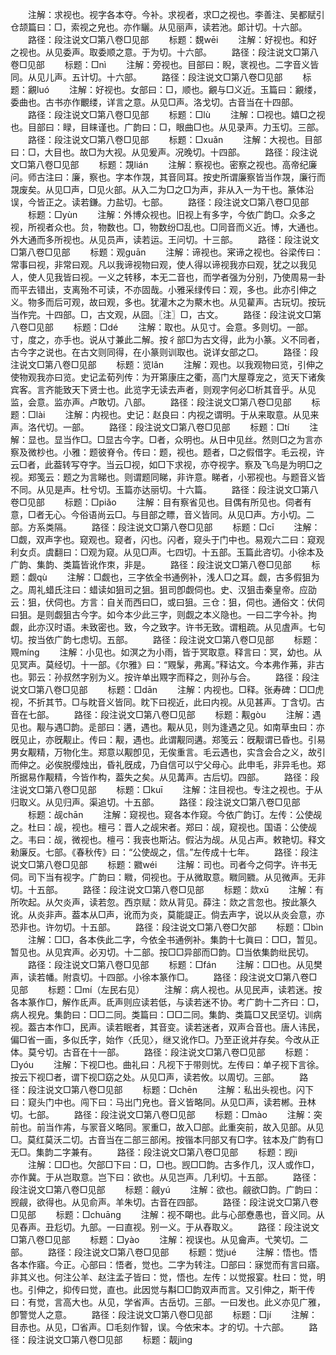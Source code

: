 <!-- { "loadSidebar": true } -->
　　注解：求视也。视字各本夺。今补。求视者，求□之视也。李善注、吴都赋引仓颉篇曰：□，索视之皃也。亦作矖。从见丽声，读若池。郞计切。十六部。
　　路径：段注说文□第八卷□见部
　　标题：覣wēi
　　注解：好视也。和好之视也。从见委声。取委顺之意。于为切。十六部。
　　路径：段注说文□第八卷□见部
　　标题：□nì
　　注解：旁视也。目部曰：睨，衺视也。二字音义皆同。从见儿声。五计切。十六部。
　　路径：段注说文□第八卷□见部
　　标题：覶luó
　　注解：好视也。女部曰：□，顺也。覶与□义近。玉篇曰：覶缕，委曲也。古书亦作覼缕，详言之意。从见□声。洛戈切。古音当在十四部。
　　路径：段注说文□第八卷□见部
　　标题：□lù
　　注解：□视也。嬉□之视也。目部曰：睩，目睐谨也。广韵曰：□，眼曲□也。从见录声。力玉切。三部。
　　路径：段注说文□第八卷□见部
　　标题：□xuǎn
　　注解：大视也。目部曰：□，大目也。故□为大视。从见爰声。况晚切。十四部。
　　路径：段注说文□第八卷□见部
　　标题：覝lián
　　注解：察视也。密察之视也。高帝纪廉问。师古注曰：廉，察也。字本作覝，其音同耳。按史所谓廉察皆当作覝，廉行而覝废矣。从见□声，□见火部。从入二为□之□为声，非从入一为干也。篆体沿误，今皆正之。读若鎌。力盐切。七部。
　　路径：段注说文□第八卷□见部
　　标题：□yùn
　　注解：外博众视也。旧视上有多字，今依广韵□。众多之视，所视者众也。贠，物数也。□，物数纷□乱也。□同音而义近。博，大通也。外大通而多所视也。从见员声，读若运。王问切。十三部。
　　路径：段注说文□第八卷□见部
　　标题：观ɡuān
　　注解：谛视也。宷谛之视也。谷梁传曰：常事曰视，非常曰观。凡以我谛视物曰观，使人得以谛视我亦曰观，犹之以我见人，使人见我皆曰视。一义之转移，本无二音也，而学者强为分别，乃使周易一卦而平去错出，支离殆不可读，不亦固哉。小雅采绿传曰：观，多也。此亦引伸之义。物多而后可观，故曰观，多也。犹灌木之为藂木也。从见雚声。古玩切。按玩当作完。十四部。□，古文观，从囧。〖注〗□，古文。
　　路径：段注说文□第八卷□见部
　　标题：□dé
　　注解：取也。从见寸。会意。多则切。一部。寸，度之，亦手也。说从寸兼此二解。按彳部□为古文得，此为小篆。义不同者，古今字之说也。在古文则同得，在小篆则训取也。说详女部之□。
　　路径：段注说文□第八卷□见部
　　标题：览lǎn
　　注解：观也。以我观物曰览，引伸之使物观我亦曰览。史记孟荀列传：为开第康庄之衢，高门大屋尊宠之，览天下诸矦宾客。言齐能致天下贤士也。此览字无读去声者，则观字何必□析其音乎。从见监，会意。监亦声。卢敢切。八部。
　　路径：段注说文□第八卷□见部
　　标题：□lài
　　注解：内视也。史记：赵良曰：内视之谓明。于从来取意。从见来声。洛代切。一部。
　　路径：段注说文□第八卷□见部
　　标题：□tí
　　注解：显也。显当作□。□显古今字。□者，众明也。从日中见丝。然则□之为言亦察及微杪也。小雅：题彼脊令。传曰：题，视也。题者，□之假借字。毛云视，许云□者，此葢转写夺字。当云□视，如□下求视，亦夺视字。察及飞鸟是为明□之视。郑笺云：题之为言睇也。则谓题同睇，非许意。睇者，小邪视也。与题音义皆不同。从见是声。杜兮切。玉篇亦达丽切。十六篇。
　　路径：段注说文□第八卷□见部
　　标题：□piǎo
　　注解：目有察省见也。目偶有所见也。伺者有意，□者无心。今俗语尚云□。与目部之瞟，音义皆同。从见□声。方小切。二部。方系类隔。
　　路径：段注说文□第八卷□见部
　　标题：□cī
　　注解：□觑，双声字也。窥观也。窥者，闪也。闪者，窥头于门中也。易观六二曰：窥观利女贞。虞翻曰：□观为窥。从见□声。七四切。十五部。玉篇此咨切。小徐本及广韵、集韵、类篇皆讹作朿，非是。
　　路径：段注说文□第八卷□见部
　　标题：觑qù
　　注解：□觑也，三字依全书通例补，浅人□之耳。觑，古多假狙为之。周礼蜡氏注曰：蜡读如狙司之狙。狙司卽觑伺也。史、汉狙击秦皇帝。应劭云：狙，伏伺也。方言：自关而西曰□，或曰狙。三仓：狙，伺也。通俗文：伏伺曰狙。是则觑狙古今字。如今本少此三字，则觑之本义隐也。一曰二字今补。拘觑，此亦汉时语。未致密也。致，今之致字。许书无致。谓粗疏。从见虘声。七句切。按当依广韵七虑切。五部。
　　路径：段注说文□第八卷□见部
　　标题：覭mínɡ
　　注解：小见也。如溟之为小雨，皆于冥取意。释言曰：冥，幼也。从见冥声。莫经切。十一部。《尔雅》曰：“覭髳，弗离。”释诂文。今本弗作茀，非古也。郭云：孙叔然字别为义。按许单出覭字而释之，则孙与合。
　　路径：段注说文□第八卷□见部
　　标题：□dān
　　注解：内视也。□释。张寿碑：□□虎视，不折其节。□与眈音义皆同。眈下曰视近，此曰内视。从见甚声。丁含切。古音在七部。
　　路径：段注说文□第八卷□见部
　　标题：觏ɡòu
　　注解：遇见也。觏与遇□韵。辵部曰：遘，遇也。觏从见，则为逢遇之见。如南草虫曰：亦旣见止，亦旣觏止。传曰：觏，遇也。此谓觏同遘。郑笺云：旣觏谓已昏也。引易男女觏精，万物化生。郑意以觏卽见，无俟重言。毛云遇也，实含会合之义，故引而伸之。必俟脱缨烛出，昏礼旣成，乃自信可以宁父母心。此申毛，非异毛也。郑所据易作觏精，今皆作构，葢失之矣。从见冓声。古后切。四部。
　　路径：段注说文□第八卷□见部
　　标题：□kuī
　　注解：注目视也。专注之视也。于从归取义。从见归声。渠追切。十五部。
　　路径：段注说文□第八卷□见部
　　标题：觇chān
　　注解：窥视也。窥各本作窥。今依广韵订。左传：公使觇之。杜曰：觇，视也。檀弓：晋人之觇宋者。郑曰：觇，窥视也。国语：公使觇之。韦曰：觇，微视也。檀弓：我丧也斯沾。假沾为觇。从见占声。敕艳切。释文勑廉反。七部。《春秋传》曰：“公使觇之，信。”左传成十七年。
　　路径：段注说文□第八卷□见部
　　标题：覹wéi
　　注解：司也。司者今之伺字。许书无伺。司下当有视字。广韵曰：矀，伺视也。于从微取意。矀同覹。从见微声。无非切。十五部。
　　路径：段注说文□第八卷□见部
　　标题：欻xū
　　注解：有所吹起。从欠炎声，读若忽。西京赋：欻从背见。薛注：欻之言忽也。按此篆久讹。从炎非声。葢本从□声，讹而为炎，莫能諟正。倘去声字，说以从炎会意，亦恐非也。许勿切。十五部。
　　路径：段注说文□第八卷□欠部
　　标题：□bìn
　　注解：□□，各本佚此二字，今依全书通例补。集韵十七眞曰：□□，暂见。暂见也。从见宾声。必刃切。十二部。按□□异部而□韵。□当依集韵纰民切。
　　路径：段注说文□第八卷□见部
　　标题：□fán
　　注解：□□也。从见樊声，读若幡。附袁切。十四部。小徐本篆作□。
　　路径：段注说文□第八卷□见部
　　标题：□mí（左民右见）
　　注解：病人视也。从见民声，读若迷。按各本篆作□，解作氐声。氐声则应读若低，与读若迷不协。考广韵十二齐曰：□，病人视皃。集韵曰：□□二同。类篇曰：□□二同。集韵、类篇□又民坚切。训病视。葢古本作□，民声。读若眠者，其音变。读若迷者，双声合音也。唐人讳民，偏□省一画，多似氏字，始作〈氏见〉，继又讹作□。乃至正讹并存矣。今改从正体。莫兮切。古音在十一部。
　　路径：段注说文□第八卷□见部
　　标题：□yóu
　　注解：下视□也。曲礼曰：凡视下于带则忧。左传曰：单子视下言徐。按云下视□者，谓下视□窈之处。从见□声，读若攸。以周切。三部。
　　路径：段注说文□第八卷□见部
　　标题：□chēn
　　注解：私出头视也。闪下曰：窥头门中也。闯下曰：马出门皃也。音义皆略同。从见□声，读若郴。丑林切。七部。
　　路径：段注说文□第八卷□见部
　　标题：□mào
　　注解：突前也。前当作歬，与冡音义略同。冡重□，故入□部。此重突前，故入见部。从见□。莫红莫沃二切。古音当在二部三部闲。按锴本冃部又有□字。铉本及广韵有□无□。集韵二字兼有。
　　路径：段注说文□第八卷□见部
　　标题：觊jì
　　注解：□□也。欠部□下曰：□，□也。觊□□韵。古多作几，汉人或作□，亦作冀。于从岂取意。岂下曰：欲也。从见岂声。几利切。十五部。
　　路径：段注说文□第八卷□见部
　　标题：觎yú
　　注解：欲也。觎欲□韵。广韵曰：觊觎，欲得也。从见俞声。羊朱切。古音在四部。
　　路径：段注说文□第八卷□见部
　　标题：□chuānɡ
　　注解：视不朙也。此与心部憃愚也，音义同。从见舂声。丑尨切。九部。一曰直视。别一义。于从舂取义。
　　路径：段注说文□第八卷□见部
　　标题：□yào
　　注解：视误也。从见龠声。弋笑切。二部。
　　路径：段注说文□第八卷□见部
　　标题：觉jué
　　注解：悟也。悟各本作寤。今正。心部曰：悟者，觉也。二字为转注。□部曰：寐觉而有言曰寤。非其义也。何注公羊、赵注孟子皆曰：觉，悟也。左传：以觉报宴。杜曰：觉，明也。引伸之，抑传曰觉，直也。此因觉与斠□□韵双声而言。又引伸之，斯干传曰：有觉，言高大也。从见，学省声。古岳切。三部。一曰发也。此义亦见广雅，卽警觉人之意。
　　路径：段注说文□第八卷□见部
　　标题：□jí
　　注解：目赤也。从见，□省声。□毛刻作智，误。今依宋本。才的切。十六部。
　　路径：段注说文□第八卷□见部
　　标题：靓jìnɡ

